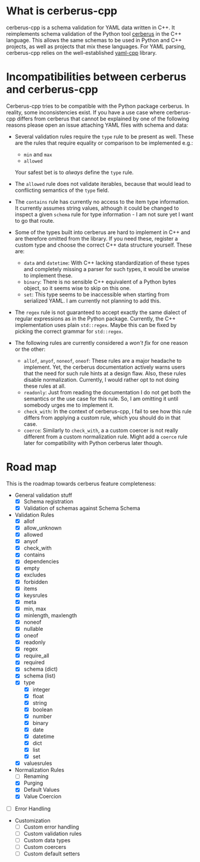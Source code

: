 # What is cerberus-cpp

cerberus-cpp is a schema validation for YAML data written in C++.
It reimplements schema validation of the Python tool [cerberus](https://github.com/pyeve/cerberus)
in the C++ language. This allows the same schemas to be used in Python
and C++ projects, as well as projects that mix these languages.
For YAML parsing, cerberus-cpp relies on the well-established [yaml-cpp](https://github.com/jbeder/yaml-cpp)
library.

# Incompatibilities between cerberus and cerberus-cpp

Cerberus-cpp tries to be compatible with the Python package cerberus.
In reality, some inconsistencies exist. If you have a use case where
cerberus-cpp differs from cerberus that cannot be explained by one of
the following reasons please open an issue attaching YAML files with
schema and data:

* Several validation rules require the `type` rule to be present as well.
  These are the rules that require equality or comparison to be implemented e.g.:
  * `min` and `max`
  * `allowed`
  
  Your safest bet is to *always* define the `type` rule.
* The `allowed` rule does not validate iterables, because that would lead to
  conflicting semantics of the `type` field.
* The `contains` rule has currently no access to the item type
  information. It currently assumes string values, although it could be changed
  to inspect a given `schema` rule for type information - I am not sure yet I
  want to go that route.
* Some of the types built into cerberus are hard to implement in C++ and
  are therefore omitted from the library. If you need these, register a custom type
  and choose the correct C++ data structure yourself. These are:
  * `data` and `datetime`: With C++ lacking standardization of these types and
    completely missing a parser for such types, it would be unwise to implement
    these.
  * `binary`: There is no sensible C++ equivalent of a Python bytes object, so
    it seems wise to skip on this one.
  * `set`: This type seems to be inaccessible when starting from serialized YAML.
    I am currently not planning to add this.
* The `regex` rule is not guaranteed to accept exactly the same dialect of
  regular expressions as in the Python package. Currently, the C++ implementation
  uses plain `std::regex`. Maybe this can be fixed by picking the correct grammar
  for `std::regex`.
* The following rules are currently considered a *won't fix* for one reason or
  the other:
  * `allof`, `anyof`, `noneof`, `oneof`: These rules are a major headache to
    implement. Yet, the cerberus documentation actively warns users that the need
    for such rule hints at a design flaw. Also, these rules disable normalization.
    Currently, I would rather opt to not doing these rules at all.
  * `readonly`: Just from reading the documentation I do not get both the semantics
    or the use case for this rule. So, I am omitting it until somebody urges me to
    implement it.
  * `check_with`: In the context of cerberus-cpp, I fail to see how this rule differs
    from applying a custom rule, which you should do in that case.
  * `coerce`: Similarly to `check_with`, a a custom coercer is not really different
    from a custom normalization rule. Might add a `coerce` rule later for compatibility
    with Python cerberus later though.

# Road map

This is the roadmap towards cerberus feature completeness:

* General validation stuff
  * [x] Schema registration
  * [x] Validation of schemas against Schema Schema
* Validation Rules
  * [x] allof
  * [x] allow_unknown
  * [x] allowed
  * [x] anyof
  * [x] check_with
  * [x] contains
  * [x] dependencies
  * [x] empty
  * [x] excludes
  * [x] forbidden
  * [x] items
  * [x] keysrules
  * [x] meta
  * [x] min, max
  * [x] minlength, maxlength
  * [x] noneof
  * [x] nullable
  * [x] oneof
  * [x] readonly
  * [x] regex
  * [x] require_all
  * [x] required
  * [x] schema (dict)
  * [x] schema (list)
  * [x] type
    *  [x] integer
    *  [x] float
    *  [x] string
    *  [x] boolean
    *  [x] number
    *  [x] binary
    *  [x] date
    *  [x] datetime
    *  [x] dict
    *  [x] list
    *  [x] set
  * [x] valuesrules
* Normalization Rules
  * [ ] Renaming
  * [x] Purging
  * [x] Default Values
  * [x] Value Coercion
* [ ] Error Handling
* Customization
  * [ ] Custom error handling
  * [ ] Custom validation rules
  * [ ] Custom data types
  * [ ] Custom coercers
  * [ ] Custom default setters
